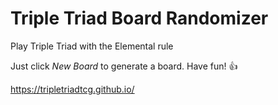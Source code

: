 # Triple Triad Board Randomizer

Play Triple Triad with the Elemental rule

Just click *New Board* to generate a board. Have fun! 👍

https://tripletriadtcg.github.io/
